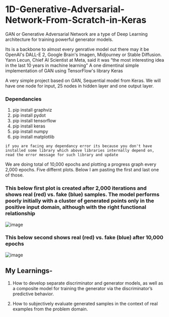 # 1D-Generative-Adversarial-Network-From-Scratch-in-Keras

GAN or Generative Adversarial Network are a type of Deep Learning architecture for training powerful generator models.

Its is a backbone to almost every genrative model out there may it be OpenAI's DALL-E 2, Google Brain's Imagen, Midjourney or Stable Diffusion. Yann Lecun, Chief AI Scientist at Meta, said it was “the most interesting idea in the last 10 years in machine learning”
A one dimentinal simple implementation of GAN using TensorFlow's library Keras

A very simple project based on GAN, Sequential model from Keras. We will have one node for input, 25 nodes in hidden layer and one output layer.

### Dependancies

1. pip install graphviz
2. pip install pydot
3. pip install tensorflow
4. pip install keras
5. pip install numpy
6. pip install matplotlib

`if you are facing any dependancy error its because you don't have installed some library which above libraries internally depend on, read the error message for such library and update`

We are doing total of 10,000 epochs and plotting a progress graph every 2,000 epochs. Five differnt plots. Below I am pasting the first and last one of those.

### This below first plot is created after 2,000 iterations and shows real (red) vs. fake (blue) samples. The model performs poorly initially with a cluster of generated points only in the positive input domain, although with the right functional relationship

![image](https://user-images.githubusercontent.com/77494053/234606186-294dd4f2-e8e4-4583-ac38-9e0688ecb678.png)

### This below second shows real (red) vs. fake (blue) after 10,000 epochs

![image](https://user-images.githubusercontent.com/77494053/234606488-0977be36-8151-4b25-82a4-5bc003ec877c.png)

## My Learnings-

1. How to develop separate discriminator and generator models, as well as a composite model for training the generator via the discriminator’s predictive behavior.

2. How to subjectively evaluate generated samples in the context of real examples from the problem domain.
